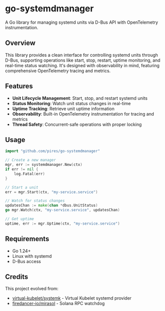 # go-systemdmanager

A Go library for managing systemd units via D-Bus API with OpenTelemetry instrumentation.

## Overview

This library provides a clean interface for controlling systemd units through D-Bus, supporting operations like start, stop, restart, uptime monitoring, and real-time status watching. It's designed with observability in mind, featuring comprehensive OpenTelemetry tracing and metrics.

## Features

- **Unit Lifecycle Management**: Start, stop, and restart systemd units
- **Status Monitoring**: Watch unit status changes in real-time
- **Uptime Tracking**: Retrieve unit uptime information
- **Observability**: Built-in OpenTelemetry instrumentation for tracing and metrics
- **Thread Safety**: Concurrent-safe operations with proper locking

## Usage

```go
import "github.com/pires/go-systemdmanager"

// Create a new manager
mgr, err := systemdmanager.New(ctx)
if err != nil {
    log.Fatal(err)
}

// Start a unit
err = mgr.Start(ctx, "my-service.service")

// Watch for status changes
updatesChan := make(chan *dbus.UnitStatus)
go mgr.Watch(ctx, "my-service.service", updatesChan)

// Get uptime
uptime, err := mgr.Uptime(ctx, "my-service.service")
```

## Requirements

- Go 1.24+
- Linux with systemd
- D-Bus access

## Credits

This project evolved from:

- [virtual-kubelet/systemk](https://github.com/virtual-kubelet/systemk) - Virtual Kubelet systemd provider
- [firedancer-io/mirasol](https://github.com/firedancer-io/mirasol) - Solana RPC watchdog
